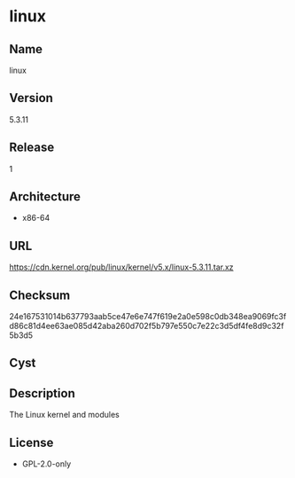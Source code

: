 # linux

## Name
linux

## Version
5.3.11

## Release
1

## Architecture
* x86-64

## URL
https://cdn.kernel.org/pub/linux/kernel/v5.x/linux-5.3.11.tar.xz

## Checksum
24e167531014b637793aab5ce47e6e747f619e2a0e598c0db348ea9069fc3fd86c81d4ee63ae085d42aba260d702f5b797e550c7e22c3d5df4fe8d9c32f5b3d5

## Cyst

## Description
The Linux kernel and modules

## License
* GPL-2.0-only
